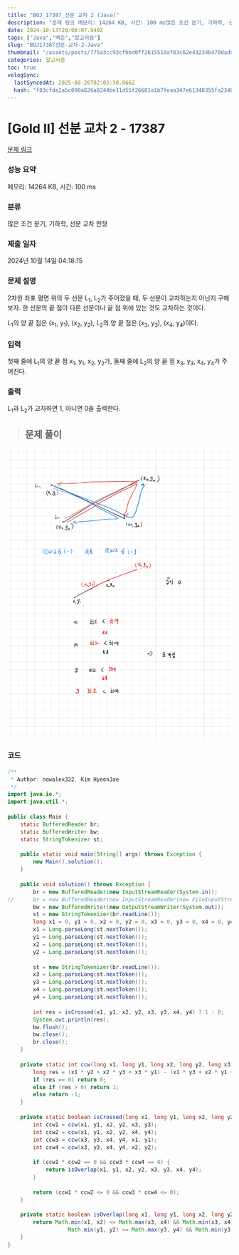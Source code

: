 ```yaml
---
title: "BOJ_17387_선분 교차 2 (Java)"
description: "문제 링크 메모리: 14264 KB, 시간: 100 ms많은 조건 분기, 기하학, 선분 교차 판정2024년 10월 14일 04:18:15"
date: 2024-10-13T20:00:07.940Z
tags: ["Java","백준","알고리즘"]
slug: "BOJ17387선분-교차-2-Java"
thumbnail: "/assets/posts/775a3cc93cfbbd0ff2615519af83c62e43234b470dad9270fc4817cebcb4c76f.png"
categories: 알고리즘
toc: true
velogSync:
  lastSyncedAt: 2025-08-26T02:05:50.866Z
  hash: "f83cfde2a5c098a826a8244be11d55f26681a1b7feaa347e61348355fa2340ca"
---
```


# [Gold II] 선분 교차 2 - 17387 

[문제 링크](https://www.acmicpc.net/problem/17387) 

### 성능 요약

메모리: 14264 KB, 시간: 100 ms

### 분류

많은 조건 분기, 기하학, 선분 교차 판정

### 제출 일자

2024년 10월 14일 04:18:15

### 문제 설명

<p>2차원 좌표 평면 위의 두 선분 L<sub>1</sub>, L<sub>2</sub>가 주어졌을 때, 두 선분이 교차하는지 아닌지 구해보자. 한 선분의 끝 점이 다른 선분이나 끝 점 위에 있는 것도 교차하는 것이다.</p>

<p>L<sub>1</sub>의 양 끝 점은 (x<sub>1</sub>, y<sub>1</sub>), (x<sub>2</sub>, y<sub>2</sub>), L<sub>2</sub>의 양 끝 점은 (x<sub>3</sub>, y<sub>3</sub>), (x<sub>4</sub>, y<sub>4</sub>)이다.</p>

### 입력 

 <p>첫째 줄에 L<sub>1</sub>의 양 끝 점 x<sub>1</sub>, y<sub>1</sub>, x<sub>2</sub>, y<sub>2</sub>가, 둘째 줄에 L<sub>2</sub>의 양 끝 점 x<sub>3</sub>, y<sub>3</sub>, x<sub>4</sub>, y<sub>4</sub>가 주어진다.</p>

### 출력 

 <p>L<sub>1</sub>과 L<sub>2</sub>가 교차하면 1, 아니면 0을 출력한다.</p>

> ## 문제 풀이

![](/assets/posts/775a3cc93cfbbd0ff2615519af83c62e43234b470dad9270fc4817cebcb4c76f.png)

### 코드
```java
/**
 * Author: nowalex322, Kim HyeonJae
 */
import java.io.*;
import java.util.*;

public class Main {
	static BufferedReader br;
	static BufferedWriter bw;
	static StringTokenizer st;

	public static void main(String[] args) throws Exception {
		new Main().solution();
	}

	public void solution() throws Exception {
		br = new BufferedReader(new InputStreamReader(System.in));
//		br = new BufferedReader(new InputStreamReader(new FileInputStream("input.txt")));
		bw = new BufferedWriter(new OutputStreamWriter(System.out));
		st = new StringTokenizer(br.readLine());
		long x1 = 0, y1 = 0, x2 = 0, y2 = 0, x3 = 0, y3 = 0, x4 = 0, y4 = 0;
		x1 = Long.parseLong(st.nextToken());
		y1 = Long.parseLong(st.nextToken());
		x2 = Long.parseLong(st.nextToken());
		y2 = Long.parseLong(st.nextToken());

		st = new StringTokenizer(br.readLine());
		x3 = Long.parseLong(st.nextToken());
		y3 = Long.parseLong(st.nextToken());
		x4 = Long.parseLong(st.nextToken());
		y4 = Long.parseLong(st.nextToken());

		int res = isCrossed(x1, y1, x2, y2, x3, y3, x4, y4) ? 1 : 0;
		System.out.println(res);
		bw.flush();
		bw.close();
		br.close();
	}

	private static int ccw(long x1, long y1, long x2, long y2, long x3, long y3) {
		long res = (x1 * y2 + x2 * y3 + x3 * y1) - (x1 * y3 + x2 * y1 + x3 * y2);
		if (res == 0) return 0;
		else if (res > 0) return 1;
		else return -1;
	}

	private static boolean isCrossed(long x1, long y1, long x2, long y2, long x3, long y3, long x4, long y4) {
		int ccw1 = ccw(x1, y1, x2, y2, x3, y3);
		int ccw2 = ccw(x1, y1, x2, y2, x4, y4);
		int ccw3 = ccw(x3, y3, x4, y4, x1, y1);
		int ccw4 = ccw(x3, y3, x4, y4, x2, y2);
		
		if (ccw1 * ccw2 == 0 && ccw3 * ccw4 == 0) {
	        return isOverlap(x1, y1, x2, y2, x3, y3, x4, y4);
	    }

		return (ccw1 * ccw2 <= 0 && ccw3 * ccw4 <= 0);
	}

	private static boolean isOverlap(long x1, long y1, long x2, long y2, long x3, long y3, long x4, long y4) {
		return Math.min(x1, x2) <= Math.max(x3, x4) && Math.min(x3, x4) <= Math.max(x1, x2) &&
		           Math.min(y1, y2) <= Math.max(y3, y4) && Math.min(y3, y4) <= Math.max(y1, y2);
	}
}

```

